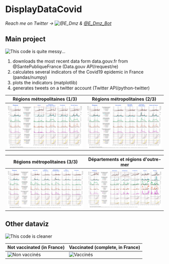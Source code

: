 # DisplayDataCovid

*Reach me on Twitter -> ![@E_Dmz](https://twitter.com/E_Dmz) & [@E_Dmz_Bot](https://twitter.com/E_Dmz_Bot)*

## Main project

![This code is quite messy...](/Code/DisplayDataCovid.ipynb) 

1. downloads the most recent data form data.gouv.fr from @SantePubliqueFrance (Data.gouv API/request/re)
2. calculates several indicators of the Covid19 epidemic in France (pandas/numpy)
3. plots the indicators (matplotlib)
4. generates tweets on a twitter account (Twitter API/python-twitter)

Régions métropolitaines (1/3)|Régions métropolitaines (2/3)
-|-
![](Output/Type1/r%C3%A9gions%20m%C3%A9tropolitaines%201%20sur%203%2C%20class%C3%A9es%20par%20taux%20de%20r%C3%A9animation%20d%C3%A9croissant%20chez%20les%20personnes%20de%2030%20%C3%A0%2059%20ans.png)|![](Output/Type1/r%C3%A9gions%20m%C3%A9tropolitaines%202%20sur%203%2C%20class%C3%A9es%20par%20taux%20de%20r%C3%A9animation%20d%C3%A9croissant%20chez%20les%20personnes%20de%2030%20%C3%A0%2059%20ans.png)

Régions métropolitaines (3/3)|Départements et régions d'outre-mer
-|-
![](Output/Type1/r%C3%A9gions%20m%C3%A9tropolitaines%203%20sur%203%2C%20class%C3%A9es%20par%20taux%20de%20r%C3%A9animation%20d%C3%A9croissant%20chez%20les%20personnes%20de%2030%20%C3%A0%2059%20ans.png)|![](Output/Type1/r%C3%A9gions%20d'outre-mer%2C%20class%C3%A9es%20par%20taux%20de%20r%C3%A9animation%20d%C3%A9croissant%20chez%20les%20personnes%20de%2030%20%C3%A0%2059%20ans.png)

## Other dataviz


![This code is cleaner](/Code/Supp:%20DREES%20dataset%20analysis/Analyses%20donn%C3%A9es%20DREES.ipynb)

Not vaccinated (in France)|Vaccinated (complete, in France)
-|-
![Non vaccinés](/Code/Supp:%20DREES%20dataset%20analysis/Burn-Murdoch/2021-08-07%2013:28%20Non-vaccin%C3%A9s.png)|![Vaccinés](/Code/Supp:%20DREES%20dataset%20analysis/Burn-Murdoch/2021-08-07%2013:28%20Vaccination%20compl%C3%A8te.png)
